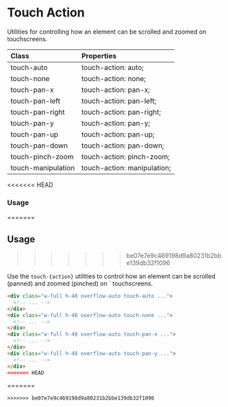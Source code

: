 # Touch Action

Utilities for controlling how an element can be scrolled and zoomed on touchscreens.

| Class             | Properties                  |
| :---------------- | :-------------------------- |
| touch-auto        | touch-action: auto;         |
| touch-none        | touch-action: none;         |
| touch-pan-x       | touch-action: pan-x;        |
| touch-pan-left    | touch-action: pan-left;     |
| touch-pan-right   | touch-action: pan-right;    |
| touch-pan-y       | touch-action: pan-y;        |
| touch-pan-up      | touch-action: pan-up;       |
| touch-pan-down    | touch-action: pan-down;     |
| touch-pinch-zoom  | touch-action: pinch-zoom;   |
| touch-manipulation| touch-action: manipulation; |

<<<<<<< HEAD
### Usage
=======
## Usage
>>>>>>> be07e7e9c469198d9a80231b2bbe139db32f1096

Use the `touch-{action}` utilities to control how an element can be scrolled (panned) and zoomed (pinched) on `
touchscreens.

```html
<div class="w-full h-48 overflow-auto touch-auto ...">
  <!-- ... -->
</div>
<div class="w-full h-48 overflow-auto touch-none ...">
  <!-- ... -->
</div>
<div class="w-full h-48 overflow-auto touch-pan-x ...">
  <!-- ... -->
</div>
<div class="w-full h-48 overflow-auto touch-pan-y ...">
  <!-- ... -->
</div>
<<<<<<< HEAD
```
=======
```
>>>>>>> be07e7e9c469198d9a80231b2bbe139db32f1096
